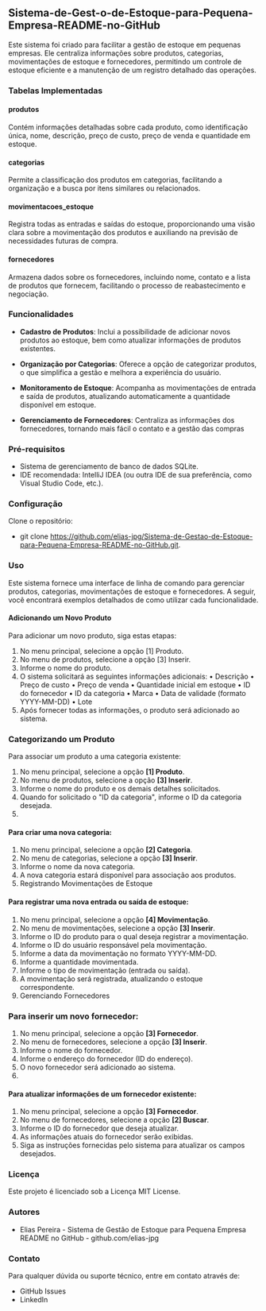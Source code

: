 ## Sistema-de-Gest-o-de-Estoque-para-Pequena-Empresa-README-no-GitHub
Este sistema foi criado para facilitar a gestão de estoque em pequenas empresas. Ele centraliza informações sobre produtos, categorias, movimentações de estoque e fornecedores, permitindo um controle de estoque eficiente e a manutenção de um registro detalhado das operações.

### Tabelas Implementadas
#### produtos
Contém informações detalhadas sobre cada produto, como identificação única,
nome, descrição, preço de custo, preço de venda e quantidade em estoque.
#### categorias
Permite a classificação dos produtos em categorias, facilitando a organização e a
busca por itens similares ou relacionados.
#### movimentacoes_estoque
Registra todas as entradas e saídas do estoque, proporcionando uma visão clara
sobre a movimentação dos produtos e auxiliando na previsão de necessidades
futuras de compra.
#### fornecedores
Armazena dados sobre os fornecedores, incluindo nome, contato e a lista de produtos
que fornecem, facilitando o processo de reabastecimento e negociação.
### Funcionalidades

- **Cadastro de Produtos**: Inclui a possibilidade de adicionar novos produtos ao
estoque, bem como atualizar informações de produtos existentes.

- **Organização por Categorias**: Oferece a opção de categorizar produtos, o que
simplifica a gestão e melhora a experiência do usuário.

- **Monitoramento de Estoque**: Acompanha as movimentações de entrada e
saída de produtos, atualizando automaticamente a quantidade disponível em
estoque.

- **Gerenciamento de Fornecedores**: Centraliza as informações dos
fornecedores, tornando mais fácil o contato e a gestão das compras



### Pré-requisitos
- Sistema de gerenciamento de banco de dados SQLite.
- IDE recomendada: IntelliJ IDEA (ou outra IDE de sua preferência, como Visual
Studio Code, etc.).

### Configuração
Clone o repositório:
- git clone https://github.com/elias-jpg/Sistema-de-Gestao-de-Estoque-para-Pequena-Empresa-README-no-GitHub.git.

### Uso
Este sistema fornece uma interface de linha de comando para gerenciar produtos,
categorias, movimentações de estoque e fornecedores. A seguir, você encontrará
exemplos detalhados de como utilizar cada funcionalidade.

#### Adicionando um Novo Produto

Para adicionar um novo produto, siga estas etapas:
1. No menu principal, selecione a opção [1] Produto.
2. No menu de produtos, selecione a opção [3] Inserir.
3. Informe o nome do produto.
4. O sistema solicitará as seguintes informações adicionais:
• Descrição
• Preço de custo
• Preço de venda
• Quantidade inicial em estoque
• ID do fornecedor
• ID da categoria
• Marca
• Data de validade (formato YYYY-MM-DD)
• Lote
5. Após fornecer todas as informações, o produto será adicionado ao sistema.

### Categorizando um Produto
Para associar um produto a uma categoria existente:
1. No menu principal, selecione a opção **[1] Produto**.
2. No menu de produtos, selecione a opção **[3] Inserir**.
3. Informe o nome do produto e os demais detalhes solicitados.
4. Quando for solicitado o "ID da categoria", informe o ID da categoria desejada.
5. 
#### Para criar uma nova categoria:

1. No menu principal, selecione a opção **[2] Categoria**.
2. No menu de categorias, selecione a opção **[3] Inserir**.
3. Informe o nome da nova categoria.
4. A nova categoria estará disponível para associação aos produtos.
5. Registrando Movimentações de Estoque

#### Para registrar uma nova entrada ou saída de estoque:

1. No menu principal, selecione a opção **[4] Movimentação**.
2. No menu de movimentações, selecione a opção **[3] Inserir**.
3. Informe o ID do produto para o qual deseja registrar a movimentação.
4. Informe o ID do usuário responsável pela movimentação.
5. Informe a data da movimentação no formato YYYY-MM-DD.
6. Informe a quantidade movimentada.
7. Informe o tipo de movimentação (entrada ou saída).
8. A movimentação será registrada, atualizando o estoque correspondente.
9.  Gerenciando Fornecedores

### Para inserir um novo fornecedor:
1. No menu principal, selecione a opção **[3] Fornecedor**.
2. No menu de fornecedores, selecione a opção **[3] Inserir**.
3. Informe o nome do fornecedor.
4. Informe o endereço do fornecedor (ID do endereço).
5. O novo fornecedor será adicionado ao sistema.
6. 
#### Para atualizar informações de um fornecedor existente:

1. No menu principal, selecione a opção **[3] Fornecedor**.
2. No menu de fornecedores, selecione a opção **[2] Buscar**.
3. Informe o ID do fornecedor que deseja atualizar.
4. As informações atuais do fornecedor serão exibidas.
5. Siga as instruções fornecidas pelo sistema para atualizar os campos desejados.
### Licença
Este projeto é licenciado sob a Licença MIT License.
### Autores
- Elias Pereira - Sistema de Gestão de Estoque para Pequena Empresa README no GitHub - github.com/elias-jpg
### Contato
Para qualquer dúvida ou suporte técnico, entre em contato através de:
- GitHub Issues
- LinkedIn




